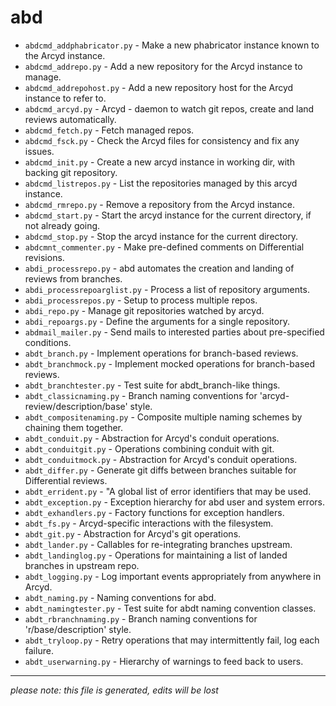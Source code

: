 # abd
* `abdcmd_addphabricator.py` -
Make a new phabricator instance known to the Arcyd instance.
* `abdcmd_addrepo.py` -
Add a new repository for the Arcyd instance to manage.
* `abdcmd_addrepohost.py` -
Add a new repository host for the Arcyd instance to refer to.
* `abdcmd_arcyd.py` -
Arcyd - daemon to watch git repos, create and land reviews automatically.
* `abdcmd_fetch.py` -
Fetch managed repos.
* `abdcmd_fsck.py` -
Check the Arcyd files for consistency and fix any issues.
* `abdcmd_init.py` -
Create a new arcyd instance in working dir, with backing git repository.
* `abdcmd_listrepos.py` -
List the repositories managed by this arcyd instance.
* `abdcmd_rmrepo.py` -
Remove a repository from the Arcyd instance.
* `abdcmd_start.py` -
Start the arcyd instance for the current directory, if not already going.
* `abdcmd_stop.py` -
Stop the arcyd instance for the current directory.
* `abdcmnt_commenter.py` -
Make pre-defined comments on Differential revisions.
* `abdi_processrepo.py` -
abd automates the creation and landing of reviews from branches.
* `abdi_processrepoarglist.py` -
Process a list of repository arguments.
* `abdi_processrepos.py` -
Setup to process multiple repos.
* `abdi_repo.py` -
Manage git repositories watched by arcyd.
* `abdi_repoargs.py` -
Define the arguments for a single repository.
* `abdmail_mailer.py` -
Send mails to interested parties about pre-specified conditions.
* `abdt_branch.py` -
Implement operations for branch-based reviews.
* `abdt_branchmock.py` -
Implement mocked operations for branch-based reviews.
* `abdt_branchtester.py` -
Test suite for abdt_branch-like things.
* `abdt_classicnaming.py` -
Branch naming conventions for 'arcyd-review/description/base' style.
* `abdt_compositenaming.py` -
Composite multiple naming schemes by chaining them together.
* `abdt_conduit.py` -
Abstraction for Arcyd's conduit operations.
* `abdt_conduitgit.py` -
Operations combining conduit with git.
* `abdt_conduitmock.py` -
Abstraction for Arcyd's conduit operations.
* `abdt_differ.py` -
Generate git diffs between branches suitable for Differential reviews.
* `abdt_errident.py` -
"A global list of error identifiers that may be used.
* `abdt_exception.py` -
Exception hierarchy for abd user and system errors.
* `abdt_exhandlers.py` -
Factory functions for exception handlers.
* `abdt_fs.py` -
Arcyd-specific interactions with the filesystem.
* `abdt_git.py` -
Abstraction for Arcyd's git operations.
* `abdt_lander.py` -
Callables for re-integrating branches upstream.
* `abdt_landinglog.py` -
Operations for maintaining a list of landed branches in upstream repo.
* `abdt_logging.py` -
Log important events appropriately from anywhere in Arcyd.
* `abdt_naming.py` -
Naming conventions for abd.
* `abdt_namingtester.py` -
Test suite for abdt naming convention classes.
* `abdt_rbranchnaming.py` -
Branch naming conventions for 'r/base/description' style.
* `abdt_tryloop.py` -
Retry operations that may intermittently fail, log each failure.
* `abdt_userwarning.py` -
Hierarchy of warnings to feed back to users.

-----
*please note: this file is generated, edits will be lost*
